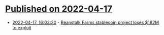 # [Published on 2022-04-17](index.md)

* [2022-04-17, 16:03:20](https://news.ycombinator.com/item?id=31061802) - [Beanstalk Farms stablecoin project loses $182M to exploit](https://web3isgoinggreat.com/?id=beanstalk-farms-stablecoin-project-loses-182-million-to-exploit)
